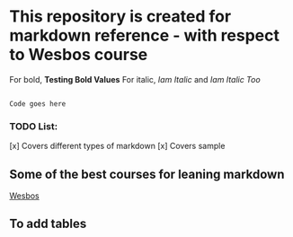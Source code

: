 # This repository is created for markdown reference - with respect to Wesbos course

For bold, **Testing Bold Values**
For italic, _Iam Italic_ and _Iam Italic Too_

```

Code goes here

```

### TODO List:

[x] Covers different types of markdown
[x] Covers sample

## Some of the best courses for leaning markdown

[Wesbos](https://masteringmarkdown.com/)

## To add tables
